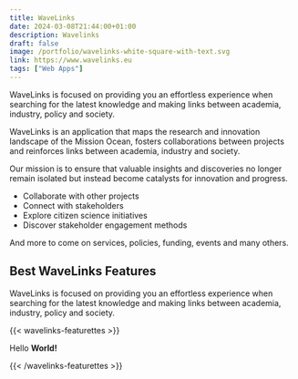 ```yaml
---
title: WaveLinks
date: 2024-03-08T21:44:00+01:00
description: Wavelinks
draft: false
image: /portfolio/wavelinks-white-square-with-text.svg
link: https://www.wavelinks.eu
tags: ["Web Apps"]
---
```


WaveLinks is focused on providing you an effortless experience when searching for the latest knowledge and making links between academia, industry, policy and society.

WaveLinks is an application that maps the research and innovation landscape of the Mission Ocean, fosters collaborations between projects and reinforces links between academia, industry and society.

Our mission is to ensure that valuable insights and discoveries no longer remain isolated but instead become catalysts for innovation and progress.

- Collaborate with other projects
- Connect with stakeholders
- Explore citizen science initiatives
- Discover stakeholder engagement methods

And more to come on services, policies, funding, events and many others.

## Best WaveLinks Features

WaveLinks is focused on providing you an effortless experience when searching for the latest knowledge and making links between academia, industry, policy and society.

<!-- ### Decide what you want to see

With a personalized dashboard, you are able to select the information that is most relevant to you so that you are up to date in your interest field

### Make powerful searches

You can use long texts to find what you are looking for, while still being able to use filters and keywords.

### Save your interests

That projects is very interesting and you want to save it to have a better look at it later? Is this stakeholder a possible partner for a future project but you don’t have the time to call them right now? Just use the save button to not lose any of these information

### Get suggestions

According to what you save in your profile the app will suggest some more projects, events or people you might be interested in. We also send you notification so that you don’t miss anything.

### We use your feedback

Just by clicking on a thumbs up or down button, your feedback will help us to improve the app and make sure each search and suggestion gives you valuable information. -->

{{< wavelinks-featurettes >}}<p>Hello <strong>World!</strong></p>{{< /wavelinks-featurettes >}}
